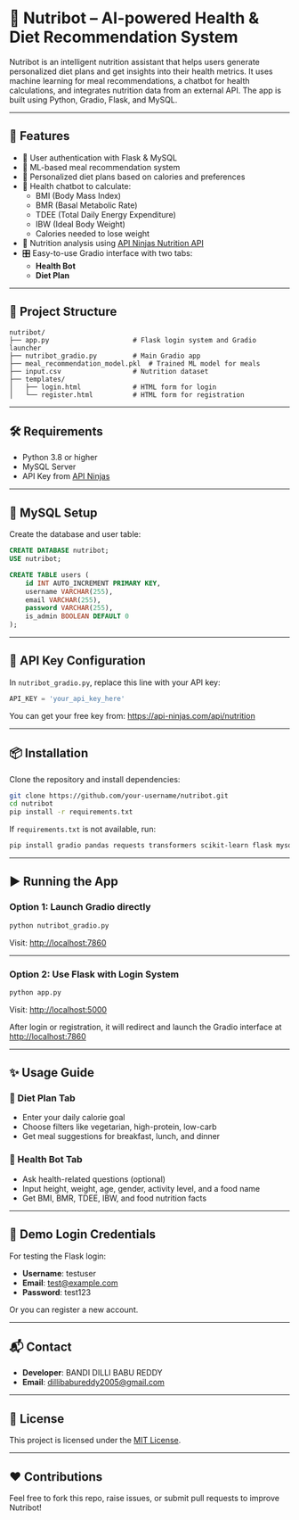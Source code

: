 # 🥗 Nutribot – AI-powered Health & Diet Recommendation System

Nutribot is an intelligent nutrition assistant that helps users generate personalized diet plans and get insights into their health metrics. It uses machine learning for meal recommendations, a chatbot for health calculations, and integrates nutrition data from an external API. The app is built using Python, Gradio, Flask, and MySQL.

---

## 🚀 Features

- 🔐 User authentication with Flask & MySQL
- 🧠 ML-based meal recommendation system
- 🍱 Personalized diet plans based on calories and preferences
- 💬 Health chatbot to calculate:
  - BMI (Body Mass Index)
  - BMR (Basal Metabolic Rate)
  - TDEE (Total Daily Energy Expenditure)
  - IBW (Ideal Body Weight)
  - Calories needed to lose weight
- 🥦 Nutrition analysis using [API Ninjas Nutrition API](https://api-ninjas.com/api/nutrition)
- 🎛️ Easy-to-use Gradio interface with two tabs:
  - **Health Bot**
  - **Diet Plan**

---

## 📁 Project Structure

```
nutribot/
├── app.py                     # Flask login system and Gradio launcher
├── nutribot_gradio.py         # Main Gradio app
├── meal_recommendation_model.pkl  # Trained ML model for meals
├── input.csv                  # Nutrition dataset
├── templates/
│   ├── login.html             # HTML form for login
│   └── register.html          # HTML form for registration
```

---

## 🛠️ Requirements

- Python 3.8 or higher
- MySQL Server
- API Key from [API Ninjas](https://api-ninjas.com/api/nutrition)

---

## 🔧 MySQL Setup

Create the database and user table:

```sql
CREATE DATABASE nutribot;
USE nutribot;

CREATE TABLE users (
    id INT AUTO_INCREMENT PRIMARY KEY,
    username VARCHAR(255),
    email VARCHAR(255),
    password VARCHAR(255),
    is_admin BOOLEAN DEFAULT 0
);
```

---

## 🔑 API Key Configuration

In `nutribot_gradio.py`, replace this line with your API key:

```python
API_KEY = 'your_api_key_here'
```

You can get your free key from: https://api-ninjas.com/api/nutrition

---

## 📦 Installation

Clone the repository and install dependencies:

```bash
git clone https://github.com/your-username/nutribot.git
cd nutribot
pip install -r requirements.txt
```

If `requirements.txt` is not available, run:

```bash
pip install gradio pandas requests transformers scikit-learn flask mysql-connector-python
```

---

## ▶️ Running the App

### Option 1: Launch Gradio directly

```bash
python nutribot_gradio.py
```

Visit: [http://localhost:7860](http://localhost:7860)

---

### Option 2: Use Flask with Login System

```bash
python app.py
```

Visit: [http://localhost:5000](http://localhost:5000)

After login or registration, it will redirect and launch the Gradio interface at [http://localhost:7860](http://localhost:7860)

---

## ✨ Usage Guide

### 🔷 Diet Plan Tab
- Enter your daily calorie goal
- Choose filters like vegetarian, high-protein, low-carb
- Get meal suggestions for breakfast, lunch, and dinner

### 🔶 Health Bot Tab
- Ask health-related questions (optional)
- Input height, weight, age, gender, activity level, and a food name
- Get BMI, BMR, TDEE, IBW, and food nutrition facts

---

## 🧪 Demo Login Credentials

For testing the Flask login:

- **Username**: testuser  
- **Email**: test@example.com  
- **Password**: test123

Or you can register a new account.

---

## 📬 Contact

- **Developer**: BANDI DILLI BABU REDDY
- **Email**: dillibabureddy2005@gmail.com

---

## 📝 License

This project is licensed under the [MIT License](LICENSE).

---

## ❤️ Contributions

Feel free to fork this repo, raise issues, or submit pull requests to improve Nutribot!
